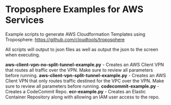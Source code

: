 # Troposphere Examples for AWS Services

Example scripts to generate AWS Cloudformation Templates using Troposphere: https://github.com/cloudtools/troposphere

All scripts will output to json files as well as output the json to the screen when executing.

**aws-client-vpn-no-split-tunnel-example.py** - Creates an AWS Client VPN that routes all traffic over the VPN. Make sure to review all parameters before running.
**aws-client-vpn-split-tunnel-example.py** - Creates an AWS Client VPN that only routes traffic destined for the VPC over the VPN. Make sure to review all parameters before running.
**codecommit-example.py** - Creates a CodeCommit Repo.
**ecr-example.py** - Creates an Elastic Container Repository along with allowing an IAM user access to the repo.
